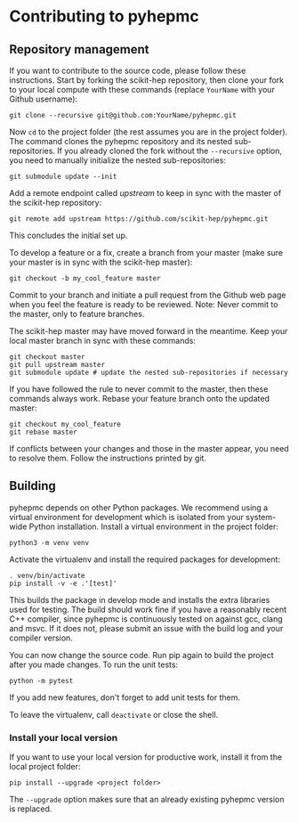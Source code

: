 # Contributing to pyhepmc

## Repository management

If you want to contribute to the source code, please follow these instructions. Start by forking the scikit-hep repository, then clone your fork to your local compute with these commands (replace `YourName` with your Github username):
```
git clone --recursive git@github.com:YourName/pyhepmc.git
```
Now `cd` to the project folder (the rest assumes you are in the project folder). The command clones the pyhepmc repository and its nested sub-repositories. If you already cloned the fork without the `--recursive` option, you need to manually initialize the nested sub-repositories:
```
git submodule update --init
```
Add a remote endpoint called *upstream* to keep in sync with the master of the scikit-hep repository:
```
git remote add upstream https://github.com/scikit-hep/pyhepmc.git
```
This concludes the initial set up.

To develop a feature or a fix, create a branch from your master (make sure your master is in sync with the scikit-hep master):
```
git checkout -b my_cool_feature master
```
Commit to your branch and initiate a pull request from the Github web page when you feel the feature is ready to be reviewed. Note: Never commit to the master, only to feature branches.

The scikit-hep master may have moved forward in the meantime. Keep your local master branch in sync with these commands:
```
git checkout master
git pull upstream master
git submodule update # update the nested sub-repositories if necessary
```
If you have followed the rule to never commit to the master, then these commands always work. Rebase your feature branch onto the updated master:
```
git checkout my_cool_feature
git rebase master
```
If conflicts between your changes and those in the master appear, you need to resolve them. Follow the instructions printed by git.

## Building

pyhepmc depends on other Python packages. We recommend using a virtual environment for development which is isolated from your system-wide Python installation. Install a virtual environment in the project folder:
```
python3 -m venv venv
```
Activate the virtualenv and install the required packages for development:
```
. venv/bin/activate
pip install -v -e .'[test]'
```
This builds the package in develop mode and installs the extra libraries used for testing. The build should work fine if you have a reasonably recent C++ compiler, since pyhepmc is continuously tested on against gcc, clang and msvc. If it does not, please submit an issue with the build log and your compiler version.

You can now change the source code. Run pip again to build the project after you made changes. To run the unit tests:
```
python -m pytest
```
If you add new features, don't forget to add unit tests for them.

To leave the virtualenv, call `deactivate` or close the shell.

### Install your local version

If you want to use your local version for productive work, install it from the local project folder:
```
pip install --upgrade <project folder>
```
The `--upgrade` option makes sure that an already existing pyhepmc version is replaced.
